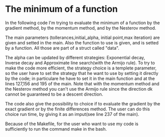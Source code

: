 
# The minimum of a function

In the following code I'm trying to evaluate the minimum of a function by the gradient method, by the momentum method, and by the Nesterov method.

The main parameters (tollerances,initial_alpha, initial point,max iteration) are given and setted in the main. Also the function to use is given, and is setted by a function. All those are part of a struct called "data".

The alpha can be updated by different strategies: Exponential decay, Inverse decay and Approximate line search(with the Armijo rule).
To try to make the code more efficient, the strategy choice is a templete parameter, so the user have to set the strategy that he want to use by setting it directly by the code; in particulare he have to set it in the main function and at the lines 127,156 and 195 of the main.
Note that with the momentum method and the Nesterov method you can't use the Armijo rule since the direction dk cannot be guaranteed to be a descent direction.

The code also give the possibility to choice if to evaluate the gradient by the exact gradient or by the finite differences method. The user can do this choice run time, by giving it as an imput(see line 237 of the main).

Because of the Makefile, for the user who want to use my code is sufficiently to run the command make in the bash.

